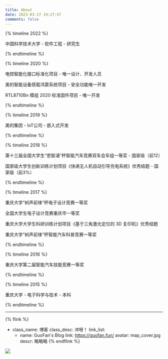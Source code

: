 ```yaml
---
title: About
date: 2023-03-27 19:27:57
comments: false
---
```


{% timeline 2022 %}
<!-- timeline 09 -->
中国科学技术大学 - 软件工程 - 研究生
<!-- endtimeline -->
{% endtimeline %}

{% timeline 2020 %}
<!-- timeline 09 -->
电控智能化接口标准化项目 - 唯一设计、开发人员
<!-- endtimeline -->
<!-- timeline 06 -->
美的智能设备搭载鸿蒙系统项目 - 安全功能唯一开发
<!-- endtimeline -->
<!-- timeline 02 -->
RTL8710Bn 模组 2020 标准固件项目 - 唯一开发
<!-- endtimeline -->
{% endtimeline %}

{% timeline 2019 %}
<!-- timeline 07 -->
美的集团 - IoT公司 - 嵌入式开发
<!-- endtimeline -->
{% endtimeline %}

{% timeline 2018 %}
<!-- timeline 08 -->
第十三届全国大学生“恩智浦”杯智能汽车竞赛双车会车组一等奖 - 国家级（前12）
<!-- endtimeline -->
<!-- timeline 07 -->
国家级大学生创新训练计划项目《快递无人机自动引导充电系统》优秀结题 - 国家级（前3%）
<!-- endtimeline -->
{% endtimeline %}

{% timeline 2017 %}
<!-- timeline 12 -->
重庆大学“树声前锋”杯电子设计竞赛一等奖
<!-- endtimeline -->
<!-- timeline 10 -->
全国大学生电子设计竞赛重庆市一等奖
<!-- endtimeline -->
<!-- timeline 07 -->
重庆大学大学生科研训练计划项目《基于三角激光定位的 3D 复印机》优秀结题
<!-- endtimeline -->
<!-- timeline 01 -->
重庆大学“树声前锋”杯智能汽车科普竞赛一等奖
<!-- endtimeline -->
{% endtimeline %}

{% timeline 2016 %}
<!-- timeline 05 -->
重庆大学第二届智能汽车技能竞赛一等奖
<!-- endtimeline -->
{% endtimeline %}

{% timeline 2015 %}
<!-- timeline 09 -->
重庆大学 - 电子科学与技术 - 本科
<!-- endtimeline -->
{% endtimeline %}

-----------------------------------

{% flink %}
- class_name: 博客
  class_desc: 冲呀！
  link_list:
    - name: GuoFan's Blog
      link: https://guofan.fun/
      avatar: map_cover.jpg
      descr: 略略略
{% endflink %}

![](map_cover.jpg)